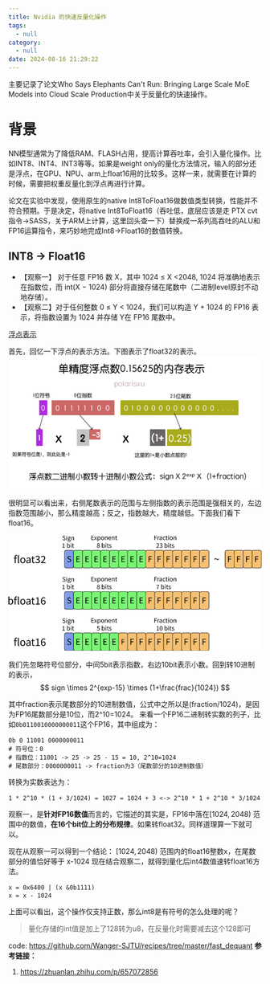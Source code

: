 ```yaml
---
title: Nvidia 的快速反量化操作
tags:
  - null
category:
  - null
date: 2024-08-16 21:29:22
---
```


主要记录了论文Who Says Elephants Can't Run: Bringing Large Scale MoE Models into Cloud Scale Production中关于反量化的快速操作。

# 背景
NN模型通常为了降低RAM、FLASH占用，提高计算吞吐率，会引入量化操作。比如INT8、INT4、INT3等等。如果是weight only的量化方法情况，输入的部分还是浮点，在GPU、NPU、arm上float16用的比较多。这样一来，就需要在计算的时候，需要把权重反量化到浮点再进行计算。

论文在实验中发现，使用原生的native Int8ToFloat16做数值类型转换，性能并不符合预期。于是决定，将native Int8ToFloat16（吞吐低，底层应该是走 PTX cvt指令->SASS，关于ARM上计算，这里回头查一下）替换成一系列高吞吐的ALU和FP16运算指令，来巧妙地完成Int8->Float16的数值转换。

## INT8 -> Float16
- 【观察一】 对于任意 FP16 数 X，其中 1024 ≤ X <2048, 1024 将准确地表示在指数位，而 int(X − 1024) 部分将直接存储在尾数中（二进制level原封不动地存储）。
- 【观察二】对于任何整数 0 ≤ Y < 1024，我们可以构造 Y + 1024 的 FP16 表示，将指数设置为 1024 并存储 Y在 FP16 尾数中。

[浮点表示](https://evanw.github.io/float-toy/)

首先，回忆一下浮点的表示方法。下图表示了float32的表示。
![alt text](fast-dequant/image.png)

很明显可以看出来，右侧尾数表示的范围与左侧指数的表示范围是强相关的，左边指数范围越小，那么精度越高；反之，指数越大，精度越低。下面我们看下float16。

![alt text](fast-dequant/image-1.png)

我们先忽略符号位部分，中间5bit表示指数，右边10bit表示小数。回到转10进制的表示，
$$
 sign \times 2^{exp-15} \times (1+\frac{frac}{1024})
$$

其中fraction表示尾数部分的10进制数值，公式中之所以是(fraction/1024)，是因为FP16尾数部分是10位，而2^10=1024。
来看一个FP16二进制转实数的列子，比如`0b0110010000000011`这个FP16，其中组成为：

```text
0b 0 11001 0000000011
# 符号位：0
# 指数位：11001 -> 25 -> 25 - 15 = 10, 2^10=1024
# 尾数部分：0000000011 -> fraction为3（尾数部分的10进制数值）
```

转换为实数表达为：

```text
1 * 2^10 * (1 + 3/1024) = 1027 = 1024 + 3 <-> 2^10 * 1 + 2^10 * 3/1024 
```
观察一，是**针对FP16数值**而言的，它描述的其实是，FP16中落在$[1024, 2048)$ 范围中的数值，**在16个bit位上的分布规律**。如果转float32。同样道理算一下就可以。

现在从观察一可以得到一个结论：
$[1024, 2048)$ 范围内的float16整数x，在尾数部分的值恰好等于 x-1024
现在结合观察二，就得到量化后int4数值速转float16方法。
```
x = 0x6400 | (x &0b1111)
x = x - 1024
```

上面可以看出，这个操作仅支持正数，那么int8是有符号的怎么处理的呢？

> 量化存储的int值是加上了128转为u8，在反量化时需要减去这个128即可


code: https://github.com/Wanger-SJTU/recipes/tree/master/fast_dequant
**参考链接：**
1. https://zhuanlan.zhihu.com/p/657072856

